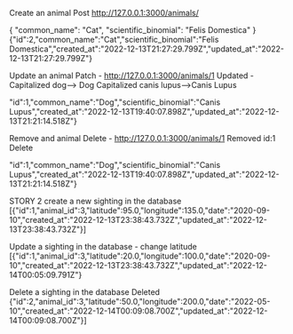 Create an animal
Post http://127.0.0.1:3000/animals/

{
    "common_name": "Cat",
    "scientific_binomial": "Felis Domestica"
}
{"id":2,"common_name":"Cat","scientific_binomial":"Felis Domestica","created_at":"2022-12-13T21:27:29.799Z","updated_at":"2022-12-13T21:27:29.799Z"}

Update an animal
Patch - http://127.0.0.1:3000/animals/1
Updated - Capitalized dog--> Dog 
          Capitalized canis lupus-->Canis Lupus

"id":1,"common_name":"Dog","scientific_binomial":"Canis Lupus","created_at":"2022-12-13T19:40:07.898Z","updated_at":"2022-12-13T21:21:14.518Z"}

Remove and animal
Delete - http://127.0.0.1:3000/animals/1
Removed id:1
Delete

"id":1,"common_name":"Dog","scientific_binomial":"Canis Lupus","created_at":"2022-12-13T19:40:07.898Z","updated_at":"2022-12-13T21:21:14.518Z"}

STORY 2
create a new sighting in the database
[{"id":1,"animal_id":3,"latitude":95.0,"longitude":135.0,"date":"2020-09-10","created_at":"2022-12-13T23:38:43.732Z","updated_at":"2022-12-13T23:38:43.732Z"}]

Update a sighting in the database - change latitude
[{"id":1,"animal_id":3,"latitude":20.0,"longitude":100.0,"date":"2020-09-10","created_at":"2022-12-13T23:38:43.732Z","updated_at":"2022-12-14T00:05:09.791Z"}

Delete a sighting in the database
Deleted
{"id":2,"animal_id":3,"latitude":50.0,"longitude":200.0,"date":"2022-05-10","created_at":"2022-12-14T00:09:08.700Z","updated_at":"2022-12-14T00:09:08.700Z"}]
